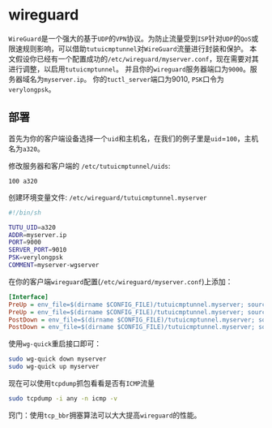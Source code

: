# wireguard

`WireGuard`是一个强大的基于`UDP`的`VPN`协议。为防止流量受到`ISP`针对`UDP`的`QoS`或限速规则影响，可以借助`tutuicmptunnel`对`WireGuard`流量进行封装和保护。
本文假设你已经有一个配置成功的`/etc/wireguard/myserver.conf`，现在需要对其进行调整，以启用`tutuicmptunnel`。
并且你的`wireguard`服务器端口为`9000`。服务器域名为`myserver.ip`。
你的`tuctl_server`端口为9010, `PSK`口令为`verylongpsk`。

## 部署

首先为你的客户端设备选择一个`uid`和主机名，在我们的例子里是`uid`=`100`，主机名为`a320`。

修改服务器和客户端的
`/etc/tutuicmptunnel/uids`:

```
100 a320
```

创建环境变量文件: `/etc/wireguard/tutuicmptunnel.myserver`

```sh
#!/bin/sh

TUTU_UID=a320
ADDR=myserver.ip
PORT=9000
SERVER_PORT=9010
PSK=verylongpsk
COMMENT=myserver-wgserver
```

在你的客户端`wireguard`配置(`/etc/wireguard/myserver.conf`)上添加：

```ini
[Interface]
PreUp = env_file=$(dirname $CONFIG_FILE)/tutuicmptunnel.myserver; source $env_file && tuctl client-add user $TUTU_UID address $ADDR port $PORT comment $COMMENT || true
PreUp = env_file=$(dirname $CONFIG_FILE)/tutuicmptunnel.myserver; source $env_file && IP=$(curl -s ip.3322.net) && tuctl_client server $ADDR server-port $SERVER_PORT psk $PSK <<< "server-add user $TUTU_UID comment $COMMENT address $IP port $PORT" || true
PostDown = env_file=$(dirname $CONFIG_FILE)/tutuicmptunnel.myserver; source $env_file && tuctl client-del user $TUTU_UID address $ADDR || true
PostDown = env_file=$(dirname $CONFIG_FILE)/tutuicmptunnel.myserver; source $env_file && tuctl_client server $ADDR server-port $SERVER_PORT psk $PSK <<< "server-del user $TUTU_UID" || true
```

使用`wg-quick`重启接口即可：

```bash
sudo wg-quick down myserver
sudo wg-quick up myserver
```

现在可以使用`tcpdump`抓包看看是否有`ICMP`流量

```bash
sudo tcpdump -i any -n icmp -v
```

窍门：使用`tcp_bbr`拥塞算法可以大大提高`wireguard`的性能。
